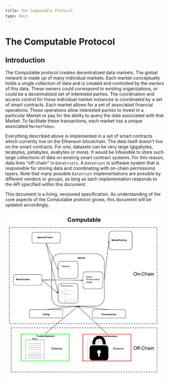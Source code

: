 ```yaml
---
title: The Computable Protocol 
type: docs
---
```


# The Computable Protocol 

## Introduction 

The Computable protocol creates decentralized data
markets.  The global network is made up of many
individual markets. Each market conceptually holds a
single collection of data and is created and controlled
by the owners of this data. These owners could
correspond to existing organizations, or could be a
decentralized set of interested parties. The
coordination and access control for these individual
market instances is coordinated by a set of smart
contracts. Each market allows for a set of associated
financial operations. These operations allow interested
parties to invest in a particular Market or pay for the
ability to query the data associated with that Market.
To facilitate these transactions, each market has a
unique associated `MarketToken`.

Everything described above is implemented in a set of
smart contracts which currently live on the Ethereum
blockchain. The data itself doesn't live on the smart
contracts. For one, datasets can be very large
(gigabytes, terabytes, petabytes, exabytes or more). It
would be infeasible to store such large collections of
data on existing smart contract systems. For this
reason, data lives "off-chain" in `Datatrusts`. A
`Datatrust` is software system that is responsible for
storing data and coordinating with on-chain permissions
layers. Note that many possible `Datatrust`
implementations are possible by different vendors or
groups, so long as each implementation responds to the
API specified within this document. 

This document is a living, versioned specification. As
understanding of the core aspects of the Computable
protocol grows, this document will be updated
accordingly.

![Protocol Flowchart](Protocol_Flowchart.png)
